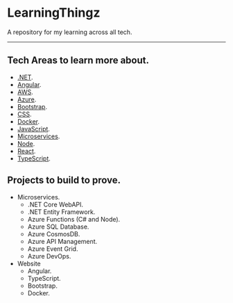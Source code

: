 # LearningThingz
A repository for my learning across all tech.

---

## Tech Areas to learn more about.
* [.NET](https://github.com/carlclark267/LearningThingz/tree/master/.NET).
* [Angular](https://github.com/carlclark267/LearningThingz/tree/master/Angular).
* [AWS](https://github.com/carlclark267/LearningThingz/tree/master/AWS).
* [Azure](https://github.com/carlclark267/LearningThingz/tree/master/Azure).
* [Bootstrap](https://github.com/carlclark267/LearningThingz/tree/master/Bootstrap).
* [CSS](https://github.com/carlclark267/LearningThingz/tree/master/CSS).
* [Docker](https://github.com/carlclark267/LearningThingz/tree/master/Docker).
* [JavaScript](https://github.com/carlclark267/LearningThingz/tree/master/JavaScript).
* [Microservices](https://github.com/carlclark267/LearningThingz/tree/master/Microservices).
* [Node](https://github.com/carlclark267/LearningThingz/tree/master/Node).
* [React](https://github.com/carlclark267/LearningThingz/tree/master/React).
* [TypeScript](https://github.com/carlclark267/LearningThingz/tree/master/TypeScript).

## Projects to build to prove.
* Microservices.
  * .NET Core WebAPI.
  * .NET Entity Framework.
  * Azure Functions (C# and Node).
  * Azure SQL Database.
  * Azure CosmosDB.
  * Azure API Management.
  * Azure Event Grid.
  * Azure DevOps.
* Website
  * Angular.
  * TypeScript.
  * Bootstrap.
  * Docker.
